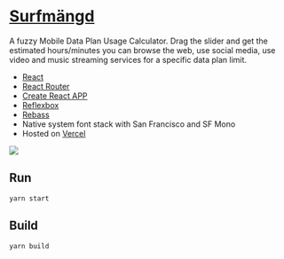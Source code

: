 # [Surfmängd](https://surfmangd.se/data/5)

A fuzzy Mobile Data Plan Usage Calculator. Drag the slider and get the estimated hours/minutes you can browse the web, use social media, use video and music streaming services for a specific data plan limit.

+ [React](https://facebook.github.io/react/)
+ [React Router](https://github.com/ReactTraining/react-router)
+ [Create React APP](https://github.com/facebookincubator/create-react-app)
+ [Reflexbox](http://jxnblk.com/reflexbox/)
+ [Rebass](http://jxnblk.com/rebass/)
+ Native system font stack with San Francisco and SF Mono
+ Hosted on [Vercel](https://vercel.com/)

![](https://res.cloudinary.com/urre/image/upload/v1491320150/sufmangd-large_quwntn.png)

## Run

    yarn start

## Build

    yarn build
